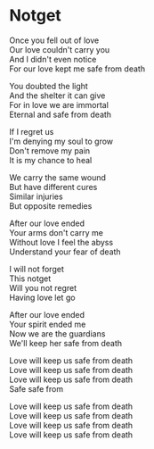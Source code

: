 # Notget  

Once you fell out of love  
Our love couldn't carry you  
And I didn't even notice  
For our love kept me safe from death  

You doubted the light  
And the shelter it can give  
For in love we are immortal  
Eternal and safe from death  

If I regret us  
I'm denying my soul to grow  
Don't remove my pain  
It is my chance to heal  

We carry the same wound  
But have different cures  
Similar injuries  
But opposite remedies  

After our love ended  
Your arms don't carry me  
Without love I feel the abyss  
Understand your fear of death  

I will not forget  
This notget  
Will you not regret  
Having love let go  

After our love ended  
Your spirit ended me  
Now we are the guardians  
We'll keep her safe from death  

Love will keep us safe from death  
Love will keep us safe from death  
Love will keep us safe from death  
Safe safe from

Love will keep us safe from death  
Love will keep us safe from death  
Love will keep us safe from death  
Love will keep us safe from death  
